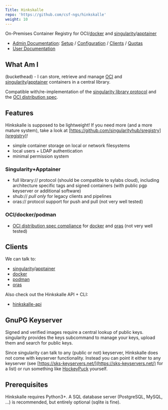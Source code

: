 ```yaml
---
Title: Hinkskalle
repo: 'https://github.com/csf-ngs/hinkskalle'
weight: 10
---
```


On-Premises Container Registry for OCI/[docker](https://www.docker.com/) and [singularity](https://github.com/sylabs/singularity)/[apptainer](https://apptainer.org/)

- [Admin Documentation](./index.md): [Setup](./deployment.md) / [Configuration](./configuration.md) / [Clients](./clients.md) / [Quotas](./quotas.md)
- [User Documentation](./user-docs/)

<!--more-->

## What Am I

(buckethead) - I can store, retrieve and manage [OCI](https://opencontainers.org/) and [singularity](https://sylabs.io/singularity/)/[apptainer](https://apptainer.org/) containers in a central library.

Compatible with/re-implementation of the [singularity library protocol](https://github.com/singularityhub/library-api) and the [OCI distribution spec](https://docs.docker.com/registry/introduction/). 

## Features

Hinkskalle is supposed to be lightweight! If you need more (and a more mature system), take a look at [https://github.com/singularityhub/sregistry](sregistry)!

- simple container storage on local or network filesystems
- local users + LDAP authentication
- minimal permission system

### Singularity+Apptainer

- full library:// protocol (should be compatible to sylabs cloud), including architecture specific tags and signed containers (with public pgp keyserver or additional software)
- shub:// *pull only* for legacy clients and pipelines
- oras:// protocol support for push and pull (not very well tested)

### OCI/docker/podman

- [OCI distribution spec compliance](https://github.com/opencontainers/distribution-spec) for [docker](https://docs.docker.com/registry/introduction/) and [oras](https://oras.land/) (not very well tested)

## Clients

We can talk to:

- [singularity](https://sylabs.io/singularity/)/[apptainer](https://apptainer.org/)
- [docker](https://docker.com/)
- [podman](https://podman.io/)
- [oras](https://oras.land/)

Also check out the Hinkskalle API + CLI:

- [hinkskalle-api](https://github.com/csf-ngs/hinkskalle-api)

## GnuPG Keyserver

Signed and verified images require a central lookup of public keys. singularity
provides the keys subcommand to manage your keys, upload them and search for
public keys.

Since singularity can talk to any (public or not) keyserver, Hinkskalle does
not come with keyserver functionality. Instead you can point it either to any
keyserver (see [https://sks-keyservers.net/](https://sks-keyservers.net/) for a
list) or run something like
[HockeyPuck](https://github.com/hockeypuck/hockeypuck) yourself.

## Prerequisites

Hinkskalle requires Python3+. A SQL database server (PostgreSQL, MySQL, ...) is
recommended, but entirely optional (sqlite is fine).
